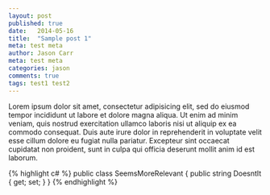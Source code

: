 ```yaml
---
layout: post
published: true
date:   2014-05-16
title:  "Sample post 1"
meta: test meta
author: Jason Carr
meta: test meta
categories: jason
comments: true
tags: test1 test2
---
```


Lorem ipsum dolor sit amet, consectetur adipisicing elit, sed do eiusmod tempor incididunt ut labore et dolore magna aliqua. Ut enim ad minim veniam,
quis nostrud exercitation ullamco laboris nisi ut aliquip ex ea commodo consequat. Duis aute irure dolor in reprehenderit in voluptate velit esse
cillum dolore eu fugiat nulla pariatur. Excepteur sint occaecat cupidatat non proident, sunt in culpa qui officia deserunt mollit anim id est laborum.

{% highlight c# %}
public class SeemsMoreRelevant
{
    public string DoesntIt { get; set; }
}
{% endhighlight %}

[jekyll-gh]: https://github.com/jekyll/jekyll
[jekyll]:    http://jekyllrb.com
